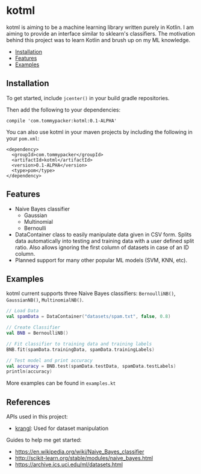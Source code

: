 # kotml

kotml is aiming to be a machine learning library written purely in Kotlin. I am aiming
to provide an interface similar to sklearn's classifiers. 
The motivation behind this project was to learn Kotlin and brush up on my ML knowledge.

[TOC levels=2,2]: # " "

- [Installation](#installation)
- [Features](#features)
- [Examples](#examples)

Installation
--------
To get started, include `jcenter()` in your build gradle repositories.

Then add the following to your dependencies:
```
compile 'com.tommypacker:kotml:0.1-ALPHA'
```

You can also use kotml in your maven projects by including the following in your `pom.xml`:
```
<dependency>
  <groupId>com.tommypacker</groupId>
  <artifactId>kotml</artifactId>
  <version>0.1-ALPHA</version>
  <type>pom</type>
</dependency>
```

Features
--------
* Naive Bayes classifier
    * Gaussian
    * Multinomial
    * Bernoulli
* DataContainer class to easily manipulate data given in CSV form. Splits data automatically
into testing and training data with a user defined split ratio. Also allows ignoring the first
column of datasets in case of an ID column.
* Planned support for many other popular ML models (SVM, KNN, etc).

Examples
--------
kotml current supports three Naive Bayes classifiers: `BernoulliNB()`, `GaussianNB()`,
`MultinomialNB()`.

```kotlin
// Load Data
val spamData = DataContainer("datasets/spam.txt", false, 0.8)

// Create Classifier
val BNB = BernoulliNB()

// Fit classifier to training data and training labels
BNB.fit(spamData.trainingData, spamData.trainingLabels)

// Test model and print accuracy
val accuracy = BNB.test(spamData.testData, spamData.testLabels)
println(accuracy)
```
More examples can be found in `examples.kt`

References
----------
APIs used in this project:
* [krangl](https://github.com/holgerbrandl/krangl): Used for dataset manipulation

Guides to help me get started:
* https://en.wikipedia.org/wiki/Naive_Bayes_classifier
* http://scikit-learn.org/stable/modules/naive_bayes.html
* https://archive.ics.uci.edu/ml/datasets.html